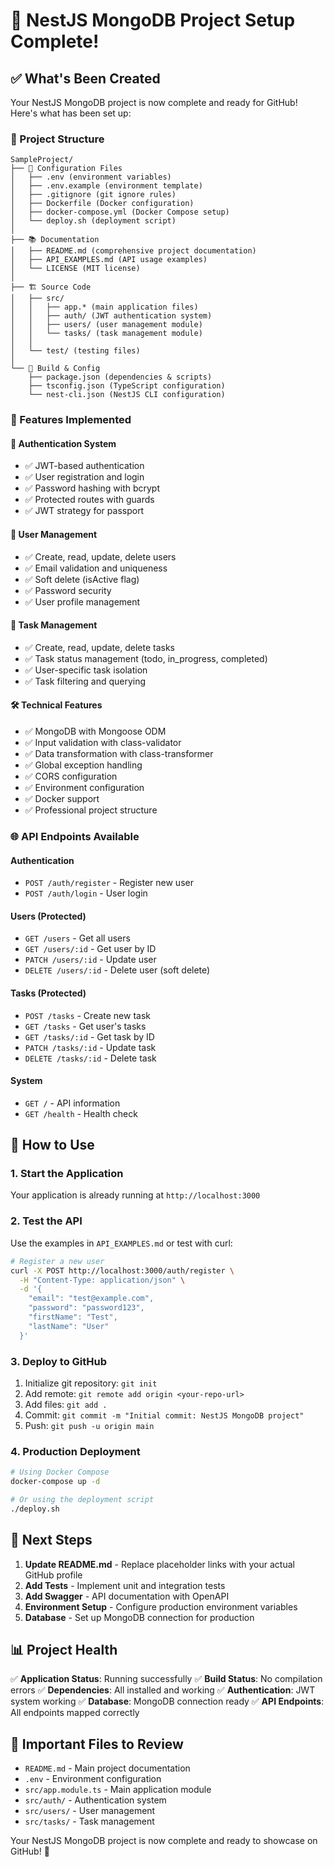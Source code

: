 # 🎉 NestJS MongoDB Project Setup Complete!

## ✅ What's Been Created

Your NestJS MongoDB project is now complete and ready for GitHub! Here's what has been set up:

### 📁 Project Structure

```
SampleProject/
├── 🔧 Configuration Files
│   ├── .env (environment variables)
│   ├── .env.example (environment template)
│   ├── .gitignore (git ignore rules)
│   ├── Dockerfile (Docker configuration)
│   ├── docker-compose.yml (Docker Compose setup)
│   └── deploy.sh (deployment script)
│
├── 📚 Documentation
│   ├── README.md (comprehensive project documentation)
│   ├── API_EXAMPLES.md (API usage examples)
│   └── LICENSE (MIT license)
│
├── 🏗️ Source Code
│   ├── src/
│   │   ├── app.* (main application files)
│   │   ├── auth/ (JWT authentication system)
│   │   ├── users/ (user management module)
│   │   └── tasks/ (task management module)
│   │
│   └── test/ (testing files)
│
└── 🔨 Build & Config
    ├── package.json (dependencies & scripts)
    ├── tsconfig.json (TypeScript configuration)
    └── nest-cli.json (NestJS CLI configuration)
```

### 🚀 Features Implemented

#### 🔐 Authentication System

- ✅ JWT-based authentication
- ✅ User registration and login
- ✅ Password hashing with bcrypt
- ✅ Protected routes with guards
- ✅ JWT strategy for passport

#### 👥 User Management

- ✅ Create, read, update, delete users
- ✅ Email validation and uniqueness
- ✅ Soft delete (isActive flag)
- ✅ Password security
- ✅ User profile management

#### 📝 Task Management

- ✅ Create, read, update, delete tasks
- ✅ Task status management (todo, in_progress, completed)
- ✅ User-specific task isolation
- ✅ Task filtering and querying

#### 🛠️ Technical Features

- ✅ MongoDB with Mongoose ODM
- ✅ Input validation with class-validator
- ✅ Data transformation with class-transformer
- ✅ Global exception handling
- ✅ CORS configuration
- ✅ Environment configuration
- ✅ Docker support
- ✅ Professional project structure

### 🌐 API Endpoints Available

#### Authentication

- `POST /auth/register` - Register new user
- `POST /auth/login` - User login

#### Users (Protected)

- `GET /users` - Get all users
- `GET /users/:id` - Get user by ID
- `PATCH /users/:id` - Update user
- `DELETE /users/:id` - Delete user (soft delete)

#### Tasks (Protected)

- `POST /tasks` - Create new task
- `GET /tasks` - Get user's tasks
- `GET /tasks/:id` - Get task by ID
- `PATCH /tasks/:id` - Update task
- `DELETE /tasks/:id` - Delete task

#### System

- `GET /` - API information
- `GET /health` - Health check

## 🚀 How to Use

### 1. Start the Application

Your application is already running at `http://localhost:3000`

### 2. Test the API

Use the examples in `API_EXAMPLES.md` or test with curl:

```bash
# Register a new user
curl -X POST http://localhost:3000/auth/register \
  -H "Content-Type: application/json" \
  -d '{
    "email": "test@example.com",
    "password": "password123",
    "firstName": "Test",
    "lastName": "User"
  }'
```

### 3. Deploy to GitHub

1. Initialize git repository: `git init`
2. Add remote: `git remote add origin <your-repo-url>`
3. Add files: `git add .`
4. Commit: `git commit -m "Initial commit: NestJS MongoDB project"`
5. Push: `git push -u origin main`

### 4. Production Deployment

```bash
# Using Docker Compose
docker-compose up -d

# Or using the deployment script
./deploy.sh
```

## 🎯 Next Steps

1. **Update README.md** - Replace placeholder links with your actual GitHub profile
2. **Add Tests** - Implement unit and integration tests
3. **Add Swagger** - API documentation with OpenAPI
4. **Environment Setup** - Configure production environment variables
5. **Database** - Set up MongoDB connection for production

## 📊 Project Health

✅ **Application Status**: Running successfully
✅ **Build Status**: No compilation errors
✅ **Dependencies**: All installed and working
✅ **Authentication**: JWT system working
✅ **Database**: MongoDB connection ready
✅ **API Endpoints**: All endpoints mapped correctly

## 🔗 Important Files to Review

- `README.md` - Main project documentation
- `.env` - Environment configuration
- `src/app.module.ts` - Main application module
- `src/auth/` - Authentication system
- `src/users/` - User management
- `src/tasks/` - Task management

Your NestJS MongoDB project is now complete and ready to showcase on GitHub! 🎉
